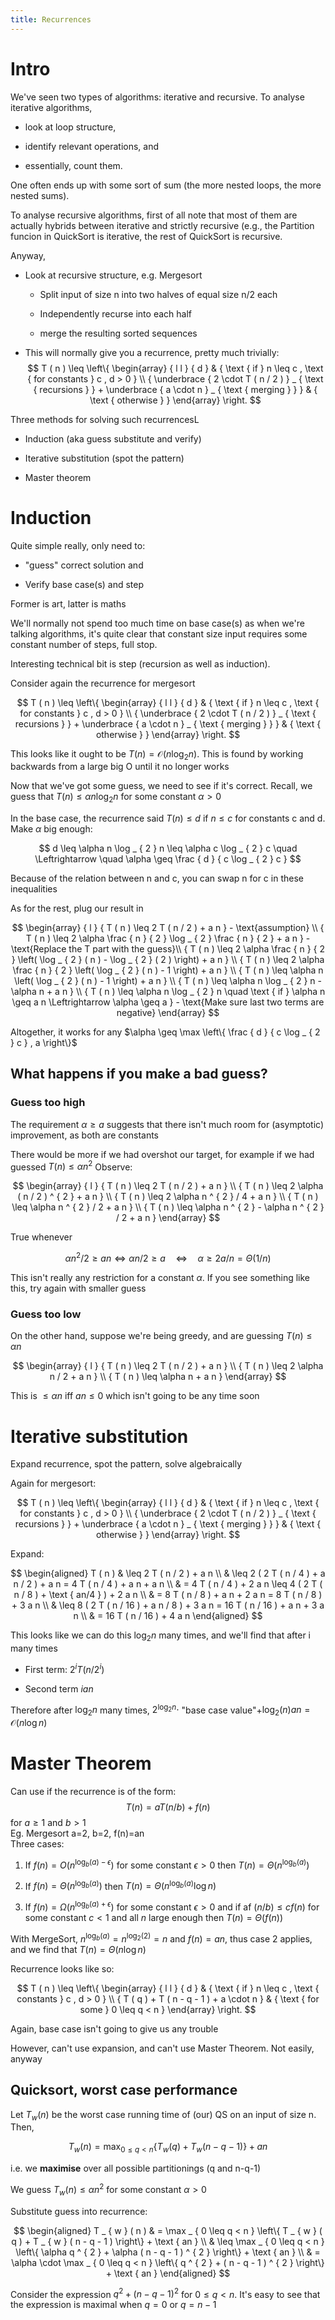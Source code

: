 ```yaml
---
title: Recurrences
---
```


# Intro

We've seen two types of algorithms: iterative and recursive. To analyse
iterative algorithms,

- look at loop structure,

- identify relevant operations, and

- essentially, count them.

One often ends up with some sort of sum (the more nested loops, the more
nested sums).

To analyse recursive algorithms, first of all note that most of them are
actually hybrids between iterative and strictly recursive (e.g., the
Partition funcion in QuickSort is iterative, the rest of QuickSort is
recursive.

Anyway,

- Look at recursive structure, e.g. Mergesort

  - Split input of size n into two halves of equal size n/2 each

  - Independently recurse into each half

  - merge the resulting sorted sequences

- This will normally give you a recurrence, pretty much trivially:
  $$
  T ( n ) \leq \left\{ \begin{array} { l l } { d } & { \text { if } n \leq c , \text { for constants } c , d > 0 } \\ { \underbrace { 2 \cdot T ( n / 2 ) } _ { \text { recursions } } + \underbrace { a \cdot n } _ { \text { merging } } } & { \text { otherwise } } \end{array} \right.
  $$

Three methods for solving such recurrencesL

- Induction (aka guess substitute and verify)

- Iterative substitution (spot the pattern)

- Master theorem

# Induction

Quite simple really, only need to:

- "guess" correct solution and

- Verify base case(s) and step

Former is art, latter is maths

We'll normally not spend too much time on base case(s) as when we're
talking algorithms, it's quite clear that constant size input requires
some constant number of steps, full stop.

Interesting technical bit is step (recursion as well as induction).

Consider again the recurrence for mergesort

$$
T ( n ) \leq \left\{ \begin{array} { l l } { d } & { \text { if } n \leq c , \text { for constants } c , d > 0 } \\ { \underbrace { 2 \cdot T ( n / 2 ) } _ { \text { recursions } } + \underbrace { a \cdot n } _ { \text { merging } } } & { \text { otherwise } } \end{array} \right.
$$

This looks like it ought to be $T(n)=\mathcal{O}(n\log_2n)$. This is
found by working backwards from a large big O until it no longer works

Now that we've got some guess, we need to see if it's correct.
Recall, we guess that $T(n)\leqslant \alpha n\log_2n$ for some constant
$\alpha>0$

In the base case, the recurrence said $T(n)\leqslant d$ if
$n\leqslant c$ for constants c and d. Make $\alpha$ big enough:

$$
d \leq \alpha n \log _ { 2 } n \leq \alpha c \log _ { 2 } c \quad \Leftrightarrow \quad \alpha \geq \frac { d } { c \log _ { 2 } c }
$$

Because of the relation between n and c, you can swap n for c in these
inequalities

As for the rest, plug our result in

$$
\begin{array} { l } { T ( n ) \leq 2 T ( n / 2 ) + a n } - \text{assumption} \\ { T ( n ) \leq 2 \alpha \frac { n } { 2 } \log _ { 2 } \frac { n } { 2 } + a n }  - \text{Replace the T part with the guess}\\ { T ( n ) \leq 2 \alpha \frac { n } { 2 } \left( \log _ { 2 } ( n ) - \log _ { 2 } ( 2 ) \right) + a n } \\ { T ( n ) \leq 2 \alpha \frac { n } { 2 } \left( \log _ { 2 } ( n ) - 1 \right) + a n } \\ { T ( n ) \leq \alpha n \left( \log _ { 2 } ( n ) - 1 \right) + a n } \\ { T ( n ) \leq \alpha n \log _ { 2 } n - \alpha n + a n } \\ { T ( n ) \leq \alpha n \log _ { 2 } n \quad \text { if } \alpha n \geq a n \Leftrightarrow \alpha \geq a } - \text{Make sure last two terms are negative} \end{array}
$$

Altogether, it works for any
$\alpha \geq \max \left\{ \frac { d } { c \log _ { 2 } c } , a \right\}$

## What happens if you make a bad guess?

### Guess too high

The requirement $\alpha\geqslant a$ suggests that there isn't much room
for (asymptotic) improvement, as both are constants

There would be more if we had overshot our target, for example if we had
guessed $T(n)\leqslant \alpha n^2$
Observe:

$$
\begin{array} { l } { T ( n ) \leq 2 T ( n / 2 ) + a n } \\ { T ( n ) \leq 2 \alpha ( n / 2 ) ^ { 2 } + a n } \\ { T ( n ) \leq 2 \alpha n ^ { 2 } / 4 + a n } \\ { T ( n ) \leq \alpha n ^ { 2 } / 2 + a n } \\ { T ( n ) \leq \alpha n ^ { 2 } - \alpha n ^ { 2 } / 2 + a n } \end{array}
$$

True whenever

$$
\alpha n ^ { 2 } / 2 \geq a n \Leftrightarrow \alpha n / 2 \geq a \quad \Leftrightarrow \quad \alpha \geq 2 a / n = \Theta ( 1 / n )
$$

This isn't really any restriction for a constant $\alpha$. If you see
something like this, try again with smaller guess

### Guess too low

On the other hand, suppose we're being greedy, and are guessing
$T(n)\leqslant \alpha n$

$$
\begin{array} { l } { T ( n ) \leq 2 T ( n / 2 ) + a n } \\ { T ( n ) \leq 2 \alpha n / 2 + a n } \\ { T ( n ) \leq \alpha n + a n } \end{array}
$$

This is $\leqslant \alpha n$ iff $an\leqslant 0$ which isn't going to be
any time soon

# Iterative substitution

Expand recurrence, spot the pattern, solve algebraically

Again for mergesort:

$$
T ( n ) \leq \left\{ \begin{array} { l l } { d } & { \text { if } n \leq c , \text { for constants } c , d > 0 } \\ { \underbrace { 2 \cdot T ( n / 2 ) } _ { \text { recursions } } + \underbrace { a \cdot n } _ { \text { merging } } } & { \text { otherwise } } \end{array} \right.
$$

Expand:

$$
\begin{aligned} T ( n ) & \leq 2 T ( n / 2 ) + a n \\ & \leq 2 ( 2 T ( n / 4 ) + a n / 2 ) + a n = 4 T ( n / 4 ) + a n + a n \\ & = 4 T ( n / 4 ) + 2 a n \leq 4 ( 2 T ( n / 8 ) + \text { an/4 } ) + 2 a n \\ & = 8 T ( n / 8 ) + a n + 2 a n = 8 T ( n / 8 ) + 3 a n \\ & \leq 8 ( 2 T ( n / 16 ) + a n / 8 ) + 3 a n = 16 T ( n / 16 ) + a n + 3 a n \\ & = 16 T ( n / 16 ) + 4 a n \end{aligned}
$$

This looks like we can do this $\log_2n$ many times, and we'll find that
after i many times

- First term: $2^iT(n/2^i)$

- Second term $ian$

Therefore after $\log_2n$ many times, $2^{\log_2n}\cdot$ \"base case
value\"+$\log_2(n)an=\mathcal{O}(n\log n)$

# Master Theorem

Can use if the recurrence is of the form: $$T(n) = aT(n/b) + f (n)$$ for
$a\geqslant 1$ and $b>1$\
Eg. Mergesort a=2, b=2, f(n)=an\
Three cases:

1.  If
    $f ( n ) = O \left( n ^ { \log _ { b } ( a ) - \epsilon } \right)$
    for some constant $\epsilon > 0$ then
    $T ( n ) = \Theta \left( n ^ { \log _ { b } ( a ) } \right)$

2.  If $f ( n ) = \Theta \left( n ^ { \log _ { b } ( a ) } \right)$ then
    $T ( n ) = \Theta \left( n ^ { \log _ { b } ( a ) } \log n \right)$

3.  If
    $f ( n ) = \Omega \left( n ^ { \log _ { b } ( a ) + \epsilon } \right)$
    for some constant $\epsilon > 0$ and if af
    $( n / b ) \leq c f ( n )$ for some constant $c < 1$ and all $n$
    large enough then $T ( n ) = \Theta ( f ( n ) )$

With MergeSort,
$n ^ { \log _ { b } ( a ) } = n ^ { \log _ { 2 } ( 2 ) } = n$ and
$f ( n ) = a n ,$ thus case 2 applies, and we find that
$T ( n ) = \Theta ( n \log n )$

Recurrence looks like so:

$$
T ( n ) \leq \left\{ \begin{array} { l l } { d } & { \text { if } n \leq c , \text { constants } c , d > 0 } \\ { T ( q ) + T ( n - q - 1 ) + a \cdot n } & { \text { for some } 0 \leq q < n } \end{array} \right.
$$

Again, base case isn't going to give us any trouble

However, can't use expansion, and can't use Master Theorem. Not easily,
anyway

## Quicksort, worst case performance

Let $T_w(n)$ be the worst case running time of (our) QS on an input of
size n. Then,

$$
T _ { w } ( n ) = \max _ { 0 \leq q < n } \left\{ T _ { w } ( q ) + T _ { w } ( n - q - 1 ) \right\} + a n
$$

i.e. we **maximise** over all possible partitionings (q and n-q-1)

We guess $T_w(n)\leqslant \alpha n^2$ for some constant $\alpha>0$

Substitute guess into recurrence:

$$
\begin{aligned} T _ { w } ( n ) & = \max _ { 0 \leq q < n } \left\{ T _ { w } ( q ) + T _ { w } ( n - q - 1 ) \right\} + \text { an } \\ & \leq \max _ { 0 \leq q < n } \left\{ \alpha q ^ { 2 } + \alpha ( n - q - 1 ) ^ { 2 } \right\} + \text { an } \\ & = \alpha \cdot \max _ { 0 \leq q < n } \left\{ q ^ { 2 } + ( n - q - 1 ) ^ { 2 } \right\} + \text { an } \end{aligned}
$$

Consider the expression $q ^ { 2 } + ( n - q - 1 ) ^ { 2 }$ for
$0\leqslant q< n$. It's easy to see that the expression is maximal when
$q=0$ or $q=n-1$
